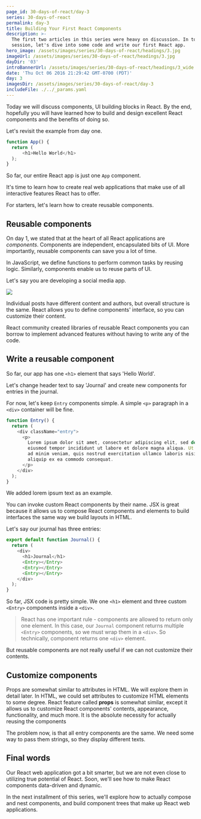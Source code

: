 ```yaml
---
page_id: 30-days-of-react/day-3
series: 30-days-of-react
permalink: day-3
title: Building Your First React Components
description: >-
  The first two articles in this series were heavy on discussion. In today's
  session, let's dive into some code and write our first React app.
hero_image: /assets/images/series/30-days-of-react/headings/3.jpg
imageUrl: /assets/images/series/30-days-of-react/headings/3.jpg
dayDir: '03'
introBannerUrl: /assets/images/series/30-days-of-react/headings/3_wide.jpg
date: 'Thu Oct 06 2016 21:29:42 GMT-0700 (PDT)'
day: 3
imagesDir: /assets/images/series/30-days-of-react/day-3
includeFile: ./../_params.yaml
---
```


Today we will discuss components, UI building blocks in React. By the end, hopefully you will have learned how to build and design excellent React components and the benefits of doing so.

Let's revisit the example from day one.

```javascript
function App() {
  return (
      <h1>Hello World</h1>
  );
}
```

So far, our entire React app is just one `App` component.

It's time to learn how to create real web applications that make use of all interactive features React has to offer. 

For starters, let's learn how to create reusable components. 

## Reusable components

On day 1, we stated that at the heart of all React applications are _components_. Components are independent, encapsulated bits of UI. More importantly, reusable components can save you a lot of time. 

In JavaScript, we define functions to perform common tasks by reusing logic. Similarly, components enable us to reuse parts of UI.

Let's say you are developing a social media app.

![](https://github.com/irakli12345/30-days-of-react/blob/master/day-03/instagram%20clone.png)

Individual posts have different content and authors, but overall structure is the same. React allows you to define components' interface, so you can customize their content. 

React community created libraries of reusable React components you can borrow to implement advanced features without having to write any of the code. 

## Write a reusable component

So far, our app has one `<h1>` element that says 'Hello World'.

Let's change header text to say 'Journal' and create new components for entries in the journal. 

For now, let's keep `Entry` components simple. A simple `<p>` paragraph in a `<div>` container will be fine. 

```javascript
function Entry() {
  return (
    <div className="entry">
      <p>
        Lorem ipsum dolor sit amet, consectetur adipiscing elit, sed do
        eiusmod tempor incididunt ut labore et dolore magna aliqua. Ut enim
        ad minim veniam, quis nostrud exercitation ullamco laboris nisi ut
        aliquip ex ea commodo consequat.
      </p>
    </div>
  );
}
```
We added lorem ipsum text as an example. 

You can invoke custom React components by their name. JSX is great because it allows us to compose React components and elements to build interfaces the same way we build layouts in HTML.

Let's say our journal has three entries:

```javascript
export default function Journal() {
  return (
    <div>
      <h1>Journal</h1>
      <Entry></Entry>
      <Entry></Entry>
      <Entry></Entry>
    </div>
  );
}
```

So far, JSX code is pretty simple. We one `<h1>` element and three custom `<Entry>` components inside a `<div>`. 

> React has one important rule - components are allowed to return only one element. In this case, our `Journal` component returns multiple `<Entry>` components, so we must wrap them in a `<div>`. So technically, component returns one `<div>` element.

But reusable components are not really useful if we can not customize their contents. 

## Customize components 

Props are somewhat similar to attributes in HTML. We will explore them in detail later. In HTML, we could set attributes to customize HTML elements to some degree. React feature called **props** is somewhat similar, except it allows us to customize React components' contents, appearance, functionality, and much more. It is the absolute necessity for actually reusing the components

The problem now, is that all entry components are the same. We need some way to pass them strings, so they display different texts. 



## Final words

Our React web application got a bit smarter, but we are not even close to utilizing true potential of React. Soon, we'll see how to make React components data-driven and dynamic.

In the next installment of this series, we'll explore how to actually compose and nest components, and build component trees that make up React web applications. 
